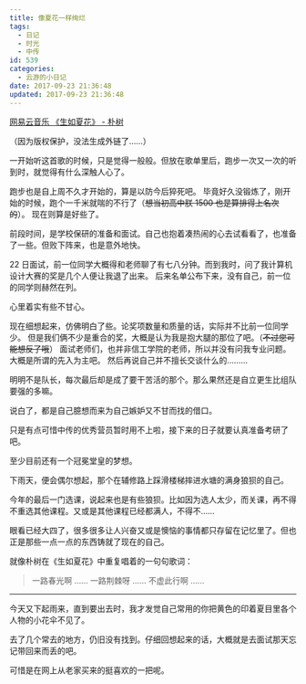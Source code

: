 ```yaml
---
title: 像夏花一样绚烂
tags:
  - 日记
  - 时光
  - 中传
id: 539
categories:
  - 云游的小日记
date: 2017-09-23 21:36:48
updated: 2017-09-23 21:36:48
---
```


[网易云音乐 《生如夏花》 - 朴树](https://music.163.com/#/song?id=139357)

（因为版权保护，没法生成外链了……）

<!-- more -->

一开始听这首歌的时候，只是觉得一般般。但放在歌单里后，跑步一次又一次的听到时，就觉得有什么深触人心了。

跑步也是自上周不久才开始的，算是以防今后猝死吧。
毕竟好久没锻炼了，刚开始的时候，跑个一千米就喘的不行了（~~想当初高中朕 1500 也是算排得上名次的~~）。
现在则算是好些了。

前段时间，是学校保研的准备和面试。自己也抱着凑热闹的心去试看看了，也准备了一些。但败下阵来，也是意外地快。

22 日面试，前一位同学大概得和老师聊了有七八分钟。而到我时，问了我计算机设计大赛的奖是几个人便让我退了出来。
后来名单公布下来，没有自己，前一位的同学则赫然在列。

心里着实有些不甘心。

现在细想起来，仿佛明白了些。论奖项数量和质量的话，实际并不比前一位同学少。
但是我们俩不少是重合的奖，大概是认为我是抱大腿的那位了吧。（~~不过您可能想反了哦~~）
面试老师们，也并非信工学院的老师，所以并没有问我专业问题。大概是所谓的先入为主吧。
然后再说自己并不擅长交谈什么的………

明明不是队长，每次最后却是成了要干苦活的那个。那么果然还是自立更生比组队要强的多嘛。

说白了，都是自己臆想而来为自己嫉妒又不甘而找的借口。

只是有点可惜中传的优秀营员暂时用不上啦，接下来的日子就要认真准备考研了吧。

至少目前还有一个冠冕堂皇的梦想。

下雨天，便会偶尔想起，那个在辅修路上踩滑楼梯摔进水塘的满身狼狈的自己。

今年的最后一门选课，说起来也是有些狼狈。比如因为选人太少，而关课，再不得不重选其他课程。又或是其他课程已经都满人，不得不……

眼看已经大四了，很多很多让人兴奋又或是懊恼的事情都只存留在记忆里了。但也正是那些一点一点的东西铸就了现在的自己。

就像朴树在《生如夏花》中重复唱着的一句句歌词：

> 一路春光啊
> ……
> 一路荆棘呀
> ……
> 不虚此行啊
> ……

---

今天又下起雨来，直到要出去时，我才发觉自己常用的你把黄色的印着夏目里各个人物的小花伞不见了。

去了几个常去的地方，仍旧没有找到。仔细回想起来的话，大概就是去面试那天忘记带回来而丢的吧。

可惜是在网上从老家买来的挺喜欢的一把呢。
